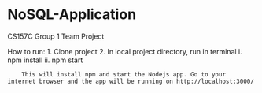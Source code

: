# NoSQL-Application
CS157C Group 1 Team Project

How to run:
	1. Clone project
	2. In local project directory, run in terminal
			i. npm install
			ii. npm start 

		This will install npm and start the Nodejs app. Go to your internet browser and the app will be running on http://localhost:3000/
